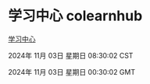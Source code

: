 # 学习中心 colearnhub
[学习中心](http://219.139.197.74:56308/colearnhub/)

2024年 11月 03日 星期日 08:30:02 CST

2024年 11月 03日 星期日 00:30:02 GMT
